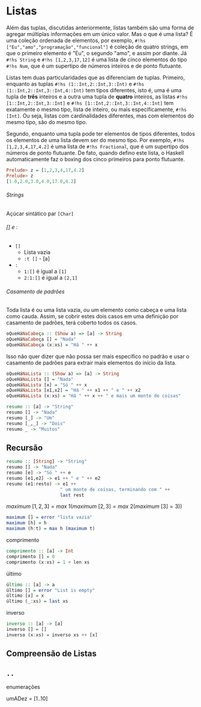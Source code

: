 # Listas
Além das tuplas, discutidas anteriormente, listas também são uma forma de agregar múltiplas informações em um único valor.
Mas o que é uma lista? É uma coleção ordenada de elementos, por exemplo, `#!hs ["Eu","amo","programação","funcional"]` é coleção de quatro strings, em que o primeiro elemento é "Eu", o segundo "amo", e assim por diante. Já `#!hs String` e `#!hs [1,2,3,17,12]` é uma lista de cinco elementos do tipo `#!hs Num`, que é um supertipo de números inteiros e de ponto flutuante.

Listas tem duas particularidades que as diferenciam de tuplas.
Primeiro, enquanto as tuplas `#!hs (1::Int,2::Int,3::Int)` e `#!hs (1::Int,2::Int,3::Int,4::Int)` tem tipos diferentes, isto é, uma é uma tupla de **três** inteiros e a outra uma tupla de **quatro** inteiros, as listas `#!hs [1::Int,2::Int,3::Int]` e `#!hs [1::Int,2::Int,3::Int,4::Int]` tem exatamente o mesmo tipo, lista de inteiro, ou mais especificamente, `#!hs [Int]`.
Ou seja, listas com cardinalidades diferentes, mas com elementos do mesmo tipo, são do mesmo tipo.

Segundo, enquanto uma tupla pode ter elementos de tipos diferentes, todos os elementos de uma lista devem ser do mesmo tipo.
Por exemplo, `#!hs [1,2,3,4,17,4.2]` é uma lista de `#!hs Fractional`, que é um supertipo dos números de ponto flutuante.
De fato, quando defino este lista, o Haskell automaticamente faz o boxing dos cinco primeiros para ponto flutuante.

```hs
Prelude> z = [1,2,3,4,17,4.2]
Prelude> z
[1.0,2.0,3.0,4.0,17.0,4.2]
```

###### Strings
Açúcar sintático par `[Char]`

###### [] e :

* `[]`
    * Lista vazia
    * `:t []` - [a]
* `:`
    * `1:[]` é igual a `[1]`
    * `2:1:[]` é igual a `[2,1]`

###### Casamento de padrões
Toda lista é ou uma lista vazia, ou um elemento como cabeça e uma lista como cauda.
Assim, se cobrir estes dois casos em uma definição por casamento de padrões, terá coberto todos os casos.

```hs
oQueHáNaCabeça :: (Show a) => [a] -> String
oQueHáNaCabeça [] = "Nada"
oQueHáNaCabeça (x:xs) = "Há " ++ x
```

Isso não quer dizer que não possa ser mais específico no padrão e usar o casamento de padrões para extrair mais elementos do início da lista.

```hs
oQueHáNaLista :: (Show a) => [a] -> String
oQueHáNaLista [] = "Nada"
oQueHáNaLista [x] = "Só " ++ x
oQueHáNaLista [x1,x2] = "Há " ++ x1 ++ " e " ++ x2
oQueHáNaLista (x:xs) = "Há " ++ x ++ " e mais um monte de coisas" 
```


```hs
resumo :: [a] -> "String"
resumo [] -> "Nada"
resumo [_] -> "Um"
resumo [_,_] -> "Dois"
resumo _ -> "Muitos"
```

## Recursão

```hs
resumo :: [String] -> "String"
resumo [] -> "Nada"
resumo [e] -> "Só " ++ e
resumo [e1,e2] -> e1 ++ " e " ++ e2
resumo (e1:resto) -> e1 ++ 
                    " um monte de coisas, terminando com " ++ 
                    last rest
```


$maximum~[1,2,3] = max~1 \left( maximum~[2,3] = max~2 \left( maximum~[3] = 3 \right)        \right)$


```hs
maximum [] = error "lista vazia"  
maximum [h] = h
maximum (h:t) = max h (maximum t)
```

comprimento

```hs
comprimento :: [a] -> Int
comprimento [] = 0
comprimento (x:xs) = 1 + len xs
```

último

```hs
último :: [a] -> a
último [] = error "List is empty"
último [x] = x
último (_:xs) = last xs
``` 

inverso

```hs
inverso :: [a] -> [a]
inverso [] = []
inverso (x:xs) = inverso xs ++ [x]
```

## Compreensão de Listas

## `..`
enumerações

umADez = [1..10]